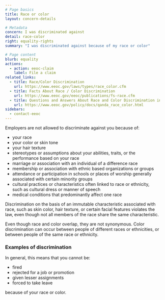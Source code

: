 ```yaml
---
# Page basics
title: Race or color
layout: concern-details

# Metadata
concern: I was discriminated against
detail: race-color
right: equality-rights
summary: "I was discriminated against because of my race or color"

# Page content
blurb: equality
actions:
  - action: eeoc-claim
    label: File a claim
related_links:
  - title: Race/Color Discrimination
    url: https://www.eeoc.gov/laws/types/race_color.cfm
  - title: Facts About Race / Color Discrimination
    url: https://www.eeoc.gov/eeoc/publications/fs-race.cfm
  - title: Questions and Answers About Race and Color Discrimination in Employment
    url: https://www.eeoc.gov/policy/docs/qanda_race_color.html
sidebars:
  - contact-eeoc
---
```


Employers are not allowed to discriminate against you because of:

- your race
- your color or skin tone
- your hair texture
- stereotypes or assumptions about your abilities, traits, or the performance based on your race
- marriage or association with an individual of a difference race
- membership or association with ethnic based organizations or groups
- attendance or participation in schools or places of worship generally associated with certain minority groups
- cultural practices or characteristics often linked to race or ethnicity, such as cultural dress or manner of speech
- medical conditions that predominantly affect one race

Discrimination on the basis of an immutable characteristic associated with race, such as skin color, hair texture, or certain facial features violates the law, even though not all members of the race share the same characteristic.

Even though race and color overlap, they are not synonymous. Color discrimination can occur between people of different races or ethnicities, or between people of the same race or ethnicity.


### Examples of discrimination

In general, this means that you cannot be:

- fired
- rejected for a job or promotion
- given lesser assignments
- forced to take leave

because of your race or color.
